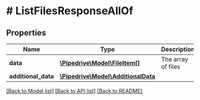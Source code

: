 # # ListFilesResponseAllOf

## Properties

Name | Type | Description | Notes
------------ | ------------- | ------------- | -------------
**data** | [**\Pipedrive\Model\FileItem[]**](FileItem.md) | The array of files | [optional]
**additional_data** | [**\Pipedrive\Model\AdditionalData**](AdditionalData.md) |  | [optional]

[[Back to Model list]](../../README.md#models) [[Back to API list]](../../README.md#endpoints) [[Back to README]](../../README.md)
